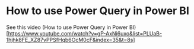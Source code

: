 # How to use Power Query in Power BI

See this video (How to use Power Query in Power BI)[https://www.youtube.com/watch?v=gP-AxNi6uxo&list=PLUaB-1hjhk8FE_XZ87vPPSfHqb6OcM0cF&index=35&t=8s]

